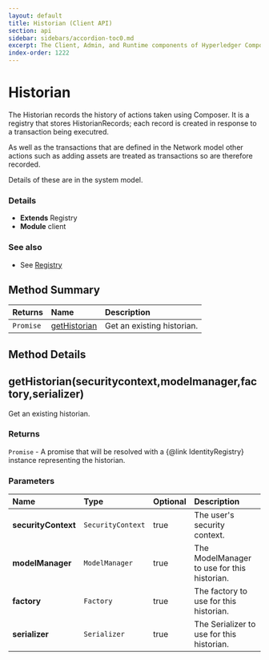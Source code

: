 ```yaml
---
layout: default
title: Historian (Client API)
section: api
sidebar: sidebars/accordion-toc0.md
excerpt: The Client, Admin, and Runtime components of Hyperledger Composer .
index-order: 1222
---
```

# Historian

The Historian records the history of actions taken using Composer.
It is a registry that stores HistorianRecords; each record is created in response
to a transaction being executred.

As well as the transactions that are defined in the Network model other actions such
as adding assets are treated as transactions so are therefore recorded.

Details of these are in the system model.

### Details
- **Extends** Registry
- **Module** client

### See also
- See [Registry](registry)


## Method Summary
| Returns | Name | Description |
| :--------  | :---- | :----------- |
| `Promise` | [getHistorian](#gethistorian-securitycontext-modelmanager-factory-serializer) | Get an existing historian.  |


## Method Details


## getHistorian(securitycontext,modelmanager,factory,serializer) 




Get an existing historian.






### Returns
`Promise` - A promise that will be resolved with a {@link IdentityRegistry}
instance representing the historian.





### Parameters
| Name | Type | Optional | Description |
| :-----------  | :----------- | :----------- | :----------- |
|**securityContext**|`SecurityContext`|true|The user's security context.|
|**modelManager**|`ModelManager`|true|The ModelManager to use for this historian.|
|**factory**|`Factory`|true|The factory to use for this historian.|
|**serializer**|`Serializer`|true|The Serializer to use for this historian.|


 
